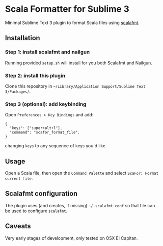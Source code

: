 # Scala Formatter for Sublime 3

Minimal Sublime Text 3 plugin to format Scala files using [scalafmt](http://scalameta.org/scalafmt).

## Installation

### Step 1: install scalafmt and nailgun

Running provided `setup.sh` will install for you both Scalafmt and Nailgun.

### Step 2: install this plugin

Clone this repository in `~/Library/Application Support/Sublime Text 3/Packages/`.

### Step 3 (optional): add keybinding

Open `Preferences > Key Bindings` and add:

    {
      "keys": ["super+alt+l"],
      "command": "scafor_format_file",
    }

changing `keys` to any sequence of keys you'd like.

## Usage

Open a Scala file, then open the `Command Palette` and select `ScaFor: Format current file`.

## Scalafmt configuration

The plugin uses (and creates, if missing) `~/.scalafmt.conf` so that file can be used to configure `scalafmt`.

## Caveats

Very early stages of development, only tested on OSX El Capitan.
